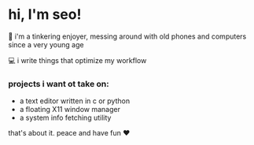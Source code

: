 # hi, I'm seo!
🔨 i'm a tinkering enjoyer, messing around with old phones and computers since a very young age

💻 i write things that optimize my workflow
### projects i want ot take on:
- a text editor written in c or python
- a floating X11 window manager
- a system info fetching utility

that's about it. peace and have fun ❤️️
